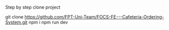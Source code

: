 Step by step clone project

git clone https://github.com/FPT-Uni-Team/FOCS-FE---Cafeteria-Ordering-System.git
npm i
npm run dev
